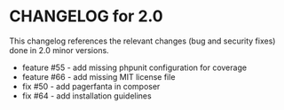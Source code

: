 CHANGELOG for 2.0
=================

This changelog references the relevant changes (bug and security fixes) done
in 2.0 minor versions.

 - feature #55 - add missing phpunit configuration for coverage
 - feature #66 - add missing MIT license file
 - fix #50 - add pagerfanta in composer
 - fix #64 - add installation guidelines

